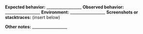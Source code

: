 **Expected behavior:** __________________
**Observed behavior:** __________________
**Environment:** __________________
**Screenshots or stacktraces:** (insert below)

**Other notes:** __________________
